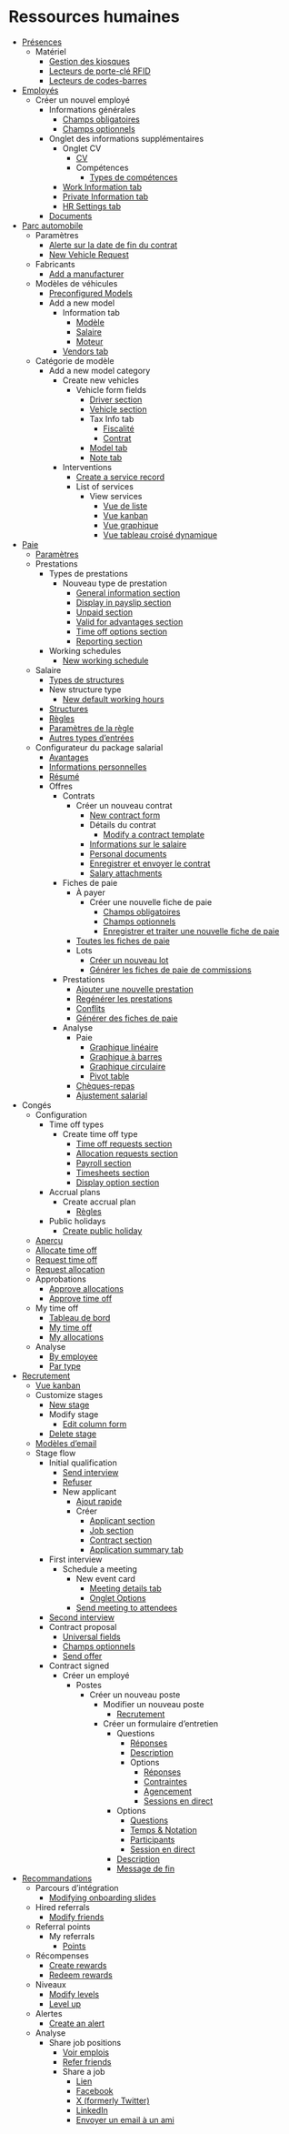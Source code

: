# Ressources humaines

  * [Présences](hr/attendances)
    * Matériel
      * [Gestion des kiosques](hr/attendances/hardware#kiosk-management)
      * [Lecteurs de porte-clé RFID](hr/attendances/hardware#rfid-key-fob-readers)
      * [Lecteurs de codes-barres](hr/attendances/hardware#barcode-scanners)
  * [Employés](hr/employees)
    * Créer un nouvel employé
      * Informations générales
        * [Champs obligatoires](hr/employees/new_employee#required-fields)
        * [Champs optionnels](hr/employees/new_employee#optional-fields)
      * Onglet des informations supplémentaires
        * Onglet CV
          * [CV](hr/employees/new_employee#resume)
          * Compétences
            * [Types de compétences](hr/employees/new_employee#skill-types)
        * [Work Information tab](hr/employees/new_employee#work-information-tab)
        * [Private Information tab](hr/employees/new_employee#private-information-tab)
        * [HR Settings tab](hr/employees/new_employee#hr-settings-tab)
      * [Documents](hr/employees/new_employee#documents)
  * [Parc automobile](hr/fleet)
    * Paramètres
      * [Alerte sur la date de fin du contrat](hr/fleet#end-date-contract-alert)
      * [New Vehicle Request](hr/fleet#new-vehicle-request)
    * Fabricants
      * [Add a manufacturer](hr/fleet#add-a-manufacturer)
    * Modèles de véhicules
      * [Preconfigured Models](hr/fleet#preconfigured-models)
      * Add a new model
        * Information tab
          * [Modèle](hr/fleet#model)
          * [Salaire](hr/fleet#salary)
          * [Moteur](hr/fleet#engine)
        * [Vendors tab](hr/fleet#vendors-tab)
    * Catégorie de modèle
      * Add a new model category
        * Create new vehicles
          * Vehicle form fields
            * [Driver section](hr/fleet/new_vehicle#driver-section)
            * [Vehicle section](hr/fleet/new_vehicle#vehicle-section)
            * Tax Info tab
              * [Fiscalité](hr/fleet/new_vehicle#fiscality)
              * [Contrat](hr/fleet/new_vehicle#contract)
            * [Model tab](hr/fleet/new_vehicle#model-tab)
            * [Note tab](hr/fleet/new_vehicle#note-tab)
        * Interventions
          * [Create a service record](hr/fleet/service#create-a-service-record)
          * List of services
            * View services
              * [Vue de liste](hr/fleet/service#list-view)
              * [Vue kanban](hr/fleet/service#kanban-view)
              * [Vue graphique](hr/fleet/service#graph-view)
              * [Vue tableau croisé dynamique](hr/fleet/service#pivot-view)
  * [Paie](hr/payroll)
    * [Paramètres](hr/payroll#settings)
    * Prestations
      * Types de prestations
        * Nouveau type de prestation
          * [General information section](hr/payroll#general-information-section)
          * [Display in payslip section](hr/payroll#display-in-payslip-section)
          * [Unpaid section](hr/payroll#unpaid-section)
          * [Valid for advantages section](hr/payroll#valid-for-advantages-section)
          * [Time off options section](hr/payroll#time-off-options-section)
          * [Reporting section](hr/payroll#reporting-section)
      * Working schedules
        * [New working schedule](hr/payroll#new-working-schedule)
    * Salaire
      * [Types de structures](hr/payroll#structure-types)
      * New structure type
        * [New default working hours](hr/payroll#new-default-working-hours)
      * [Structures](hr/payroll#structures)
      * [Règles](hr/payroll#rules)
      * [Paramètres de la règle](hr/payroll#rule-parameters)
      * [Autres types d’entrées](hr/payroll#other-input-types)
    * Configurateur du package salarial
      * [Avantages](hr/payroll#advantages)
      * [Informations personnelles](hr/payroll#personal-info)
      * [Résumé](hr/payroll#resume)
      * Offres
        * Contrats
          * Créer un nouveau contrat
            * [New contract form](hr/payroll/contracts#new-contract-form)
            * Détails du contrat
              * [Modify a contract template](hr/payroll/contracts#modify-a-contract-template)
            * [Informations sur le salaire](hr/payroll/contracts#salary-information)
            * [Personal documents](hr/payroll/contracts#personal-documents)
            * [Enregistrer et envoyer le contrat](hr/payroll/contracts#save-and-send-the-contract)
            * [Salary attachments](hr/payroll/contracts#salary-attachments)
        * Fiches de paie
          * À payer
            * Créer une nouvelle fiche de paie
              * [Champs obligatoires](hr/payroll/payslips#required-fields)
              * [Champs optionnels](hr/payroll/payslips#optional-fields)
              * [Enregistrer et traiter une nouvelle fiche de paie](hr/payroll/payslips#save-and-process-new-payslip)
          * [Toutes les fiches de paie](hr/payroll/payslips#all-payslips)
          * Lots
            * [Créer un nouveau lot](hr/payroll/payslips#create-a-new-batch)
            * [Générer les fiches de paie de commissions](hr/payroll/payslips#generate-commission-payslips)
        * Prestations
          * [Ajouter une nouvelle prestation](hr/payroll/work_entries#adding-a-new-work-entry)
          * [Regénérer les prestations](hr/payroll/work_entries#regenerate-work-entries)
          * [Conflits](hr/payroll/work_entries#conflicts)
          * [Générer des fiches de paie](hr/payroll/work_entries#generating-payslips)
        * Analyse
          * Paie
            * [Graphique linéaire](hr/payroll/reporting#line-chart)
            * [Graphique à barres](hr/payroll/reporting#bar-chart)
            * [Graphique circulaire](hr/payroll/reporting#pie-chart)
            * [Pivot table](hr/payroll/reporting#pivot-table)
          * [Chèques-repas](hr/payroll/reporting#meal-vouchers)
          * [Ajustement salarial](hr/payroll/reporting#attachment-of-salary)
  * Congés
    * Configuration
      * Time off types
        * Create time off type
          * [Time off requests section](hr/time_off#time-off-requests-section)
          * [Allocation requests section](hr/time_off#allocation-requests-section)
          * [Payroll section](hr/time_off#payroll-section)
          * [Timesheets section](hr/time_off#timesheets-section)
          * [Display option section](hr/time_off#display-option-section)
      * Accrual plans
        * Create accrual plan
          * [Règles](hr/time_off#rules)
      * Public holidays
        * [Create public holiday](hr/time_off#create-public-holiday)
    * [Aperçu](hr/time_off#overview)
    * [Allocate time off](hr/time_off#allocate-time-off)
    * [Request time off](hr/time_off#request-time-off)
    * [Request allocation](hr/time_off#request-allocation)
    * Approbations
      * [Approve allocations](hr/time_off#approve-allocations)
      * [Approve time off](hr/time_off#approve-time-off)
    * My time off
      * [Tableau de bord](hr/time_off#dashboard)
      * [My time off](hr/time_off#id1)
      * [My allocations](hr/time_off#my-allocations)
    * Analyse
      * [By employee](hr/time_off#by-employee)
      * [Par type](hr/time_off#by-type)
  * [Recrutement](hr/recruitment)
    * [Vue kanban](hr/recruitment#kanban-view)
    * Customize stages
      * [New stage](hr/recruitment#new-stage)
      * Modify stage
        * [Edit column form](hr/recruitment#edit-column-form)
      * [Delete stage](hr/recruitment#delete-stage)
    * [Modèles d’email](hr/recruitment#email-templates)
    * Stage flow
      * Initial qualification
        * [Send interview](hr/recruitment#send-interview)
        * [Refuser](hr/recruitment#refuse)
        * New applicant
          * [Ajout rapide](hr/recruitment#quick-add)
          * Créer
            * [Applicant section](hr/recruitment#applicant-section)
            * [Job section](hr/recruitment#job-section)
            * [Contract section](hr/recruitment#contract-section)
            * [Application summary tab](hr/recruitment#application-summary-tab)
      * First interview
        * Schedule a meeting
          * New event card
            * [Meeting details tab](hr/recruitment#meeting-details-tab)
            * [Onglet Options](hr/recruitment#options-tab)
          * [Send meeting to attendees](hr/recruitment#send-meeting-to-attendees)
      * [Second interview](hr/recruitment#second-interview)
      * Contract proposal
        * [Universal fields](hr/recruitment#universal-fields)
        * [Champs optionnels](hr/recruitment#optional-fields)
        * [Send offer](hr/recruitment#send-offer)
      * Contract signed
        * Créer un employé
          * Postes
            * Créer un nouveau poste
              * Modifier un nouveau poste
                * [Recrutement](hr/recruitment/new_job#recruitment)
              * Créer un formulaire d’entretien
                * Questions
                  * [Réponses](hr/recruitment/new_job#answers)
                  * [Description](hr/recruitment/new_job#description)
                  * Options
                    * [Réponses](hr/recruitment/new_job#id1)
                    * [Contraintes](hr/recruitment/new_job#constraints)
                    * [Agencement](hr/recruitment/new_job#layout)
                    * [Sessions en direct](hr/recruitment/new_job#live-sessions)
                * Options
                  * [Questions](hr/recruitment/new_job#id3)
                  * [Temps & Notation](hr/recruitment/new_job#time-scoring)
                  * [Participants](hr/recruitment/new_job#participants)
                  * [Session en direct](hr/recruitment/new_job#live-session)
                * [Description](hr/recruitment/new_job#id4)
                * [Message de fin](hr/recruitment/new_job#end-message)
  * [Recommandations](hr/referrals)
    * Parcours d’intégration
      * [Modifying onboarding slides](hr/referrals#modifying-onboarding-slides)
    * Hired referrals
      * [Modify friends](hr/referrals#modify-friends)
    * Referral points
      * My referrals
        * [Points](hr/referrals#points)
    * Récompenses
      * [Create rewards](hr/referrals#create-rewards)
      * [Redeem rewards](hr/referrals#redeem-rewards)
    * Niveaux
      * [Modify levels](hr/referrals#modify-levels)
      * [Level up](hr/referrals#level-up)
    * Alertes
      * [Create an alert](hr/referrals#create-an-alert)
    * Analyse
      * Share job positions
        * [Voir emplois](hr/referrals/share_jobs#view-jobs)
        * [Refer friends](hr/referrals/share_jobs#refer-friends)
        * Share a job
          * [Lien](hr/referrals/share_jobs#link)
          * [Facebook](hr/referrals/share_jobs#facebook)
          * [X (formerly Twitter)](hr/referrals/share_jobs#x-formerly-twitter)
          * [LinkedIn](hr/referrals/share_jobs#linkedin)
          * [Envoyer un email à un ami](hr/referrals/share_jobs#email-a-friend)

